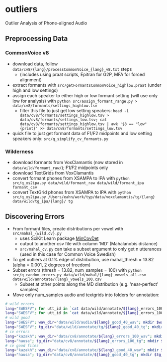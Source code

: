 # outliers
Outlier Analysis of Phone-aligned Audio

## Preprocessing Data
### CommonVoice v8
* download data, follow `data/cv8/{lang}/processCommonVoice_{lang}_v8.txt` steps
	* (includes using praat scripts, Epitran for G2P, MFA for forced alignment)
* extract formants with `src/getFormantsCommonVoice_highlow.praat` (under high and low settings)
* assign each speaker to either high or low formant setting (will use only low for analysis) with `python src/assign_formant_range.py > data/cv8/formants/settings_highlow.tsv`
	* filter this file to just get low setting speakers: `head -1 data/cv8/formants/settings_highlow.tsv > data/cv8/formants/settings_low.tsv; cat data/cv8/formants/settings_highlow.tsv | awk '$3 == "low" {print}' >> data/cv8/formants/settings_low.tsv`
* quick file to just get formant data of F1/F2 midpoints and low setting speakers only: `src/q_simplify_cv_formants.py`

### Wilderness
* download formants from VoxClamantis (now stored in `data/wild/formant_raw/`); F1/F2 midpoints only
* download TextGrids from VoxClamantis
* convert formant phones from XSAMPA to IPA with `python src/q_xs2ipa.py data/wild/formant_raw data/wild/formant_ipa formant_csv`
* convert TextGrid phones from XSAMPA to IPA with `python src/q_xs2ipa.py /Users/eahn/work/typ/data/voxclamantis/tg/{lang} data/wild/tg_ipa/{lang}/ tg`


## Discovering Errors
* From formant files, create distributions per vowel with `src/mahal_{wild,cv}.py`
	* uses SciKit Learn package [MinCovDet](https://scikit-learn.org/stable/modules/generated/sklearn.covariance.MinCovDet.html)
	* output to another csv file with column 'MD' (Mahalanobis distance)
	* `src/mahal_cv.py` can take a subset argument to only get n utterances (used in this case for Common Voice Swedish)
* To get outliers at 0.1% edge of distribution, use mahal_thresh = 13.82  (alpha = 0.001, 2 degrees of freedom)
* Subset errors (thresh = 13.82, num_samples = 100) with `python src/q_random_errors.py data/wild/mahal/{lang}_vowels_all.csv data/wild/annotate/{lang}_vowels_100.csv`
	* Subset at other points along the MD distribution (e.g. 'near-perfect' samples)
* Move only num_samples audio and textgrids into folders for annotation:
```sh
# wild errors
lang="SWESFV"; for utt_id in `cat data/wild/annotate/${lang}_errors_100.csv | tail -n +2 | cut -d"," -f1 | sort -u`; do source_file="/Users/eahn/work/typ/data/audio/wav_seg/${lang}/${utt_id}.wav"; cp $source_file data/wild/audio/${lang}_errors_100; done
lang="SWESFV"; for utt_id in `cat data/wild/annotate/${lang}_errors_100.csv | tail -n +2 | cut -d"," -f1 | sort -u`; do source_file="data/wild/tg_ipa/${lang}/${utt_id}.TextGrid"; cp $source_file data/wild/annotate/tg/${lang}_errors_100; done
# wild good
lang="SWESFV"; wav_dir="data/wild/audio/${lang}_good_40_wav"; mkdir $wav_dir; for utt_id in `cat data/wild/annotate/${lang}_good_40.csv | tail -n +2 | cut -d"," -f1 | sort -u`; do source_file="/Users/eahn/work/typ/data/audio/wav_seg/${lang}/${utt_id}.wav";  cp $source_file $wav_dir; done
lang="SWESFV"; tg_dir="data/wild/annotate/tg/${lang}_good_40_tg"; mkdir $tg_dir; for utt_id in `cat data/wild/annotate/${lang}_good_40.csv | tail -n +2 | cut -d"," -f1 | sort -u`; do source_file="data/wild/tg_ipa/${lang}/${utt_id}.TextGrid";  cp $source_file $tg_dir; done
# cv errors
lang="kazakh"; wav_dir="data/cv8/annotate/${lang}_errors_100_wav"; mkdir $wav_dir;for utt_id in `cat data/cv8/annotate/${lang}_errors_100.csv | tail -n +2 | cut -d"," -f1 | sort -u`; do source_file="data/cv8/${lang}/prep_validated/${utt_id}.wav";  cp $source_file $wav_dir; done
lang="hausa"; tg_dir="data/cv8/annotate/${lang}_errors_100_tg"; mkdir $tg_dir;for utt_id in `cat data/cv8/annotate/${lang}_errors_100.csv | tail -n +2 | cut -d"," -f1 | sort -u`; do source_file="data/cv8/${lang}/aligned_validated/${utt_id}.TextGrid";  cp $source_file $tg_dir; done
# cv good files
lang="kazakh"; wav_dir="data/cv8/annotate/${lang}_good_40_wav"; mkdir $wav_dir;for utt_id in `cat data/cv8/annotate/${lang}_good_40.csv | tail -n +2 | cut -d"," -f1 | sort -u`; do source_file="data/cv8/${lang}/prep_validated/${utt_id}.wav";  cp $source_file $wav_dir; done
lang="hausa"; tg_dir="data/cv8/annotate/${lang}_good_40_tg"; mkdir $tg_dir;for utt_id in `cat data/cv8/annotate/${lang}_good_40.csv | tail -n +2 | cut -d"," -f1 | sort -u`; do source_file="data/cv8/${lang}/aligned_validated/${utt_id}.TextGrid";  cp $source_file $tg_dir; done
```
